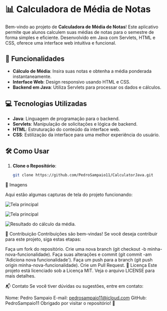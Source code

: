 # 📊 Calculadora de Média de Notas

Bem-vindo ao projeto de **Calculadora de Média de Notas**! Este aplicativo permite que alunos calculem suas médias de notas para o semestre de forma simples e eficiente. Desenvolvido em Java com Servlets, HTML e CSS, oferece uma interface web intuitiva e funcional.

## 🚀 Funcionalidades

- **Cálculo de Média**: Insira suas notas e obtenha a média ponderada instantaneamente.
- **Interface Web**: Design responsivo usando HTML e CSS.
- **Backend em Java**: Utiliza Servlets para processar os dados e cálculos.

## 💻 Tecnologias Utilizadas

- **Java**: Linguagem de programação para o backend.
- **Servlets**: Manipulação de solicitações e lógica de backend.
- **HTML**: Estruturação do conteúdo da interface web.
- **CSS**: Estilização da interface para uma melhor experiência do usuário.

## 🛠️ Como Usar

1. **Clone o Repositório**:
   ```bash
   git clone https://github.com/PedroSampaio11/CalculatorJava.git
   

 📸 Imagens   
 
Aqui estão algumas capturas de tela do projeto funcionando:

![Tela principal](./Imagens/Tela_Inicial.png)

![Tela principal](.web/Imagens/Tela_Inicial_Activate.png)

![Resultado do cálculo da média.](./web/Imagens/resultado.png)


🤝 Contribuição
Contribuições são bem-vindas! Se você deseja contribuir para este projeto, siga estas etapas:

Faça um fork do repositório.
Crie uma nova branch (git checkout -b minha-nova-funcionalidade).
Faça suas alterações e commit (git commit -am 'Adiciona nova funcionalidade').
Faça um push para a branch (git push origin minha-nova-funcionalidade).
Crie um Pull Request.
📝 Licença
Este projeto está licenciado sob a Licença MIT. Veja o arquivo LICENSE para mais detalhes.

📬 Contato
Se você tiver dúvidas ou sugestões, entre em contato:

Nome: Pedro Sampaio
E-mail: pedrosampaio11@icloud.com
GitHub: PedroSampaio11
Obrigado por visitar o repositório! 🎉
